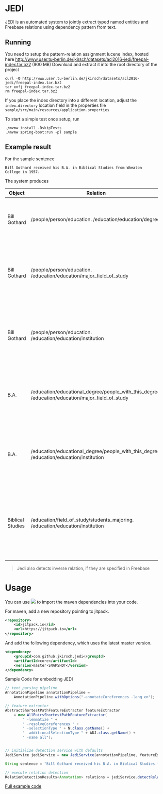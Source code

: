 JEDI
====

JEDI is an automated system to jointly extract typed named entities and Freebase relations using dependency pattern from text. 

## Running
You need to setup the pattern-relation assignment lucene index, hosted here http://www.user.tu-berlin.de/jkirsch/datasets/acl2016-jedi/freepal-index.tar.bz2 (900 MB)
Download and extract it into the root directory of the project

```shell
curl -O http://www.user.tu-berlin.de/jkirsch/datasets/acl2016-jedi/freepal-index.tar.bz2
tar xvfj freepal-index.tar.bz2
rm freepal-index.tar.bz2
```

If you place the index directory into a different location, adjust the `index.directory` location field in the properties file `sample/src/main/resources/application.properties`

To start a simple test once setup, run

```shell
./mvnw install -DskipTests 
./mvnw spring-boot:run -pl sample
```

## Example result

For the sample sentence

    Bill Gothard received his B.A. in Biblical Studies from Wheaton College in 1957.

The system produces

| Object           | Relation                                                                                         | Subject          | Pattern
|------------------|--------------------------------------------------------------------------------------------------|------------------|-----------------------------------------------------                                                      
| Bill Gothard     | /people/person/education. /education/education/degree                                            | B.A.             | [X] receive [Y] [1-dobj-2,1-nsubj-0]                          
| Bill Gothard     | /people/person/education. /education/education/major_field_of_study                              | Biblical Studies | [X] receive in [Y] [1-nsubj-0,1-prep-2,2-pobj-3]              
| Bill Gothard     | /people/person/education. /education/education/institution                                       | Wheaton College  | [X] receive from [Y] [1-nsubj-0,1-prep-2,2-pobj-3]            
| B.A.             | /education/educational_degree/people_with_this_degree. /education/education/major_field_of_study | Biblical Studies | receive [X] in [Y] [0-dobj-1,0-prep-2,2-pobj-3]               
| B.A.             | /education/educational_degree/people_with_this_degree. /education/education/institution          | Wheaton College  | receive [X] from [Y] [0-dobj-1,0-prep-2,2-pobj-3]             
| Biblical Studies | /education/field_of_study/students_majoring. /education/education/institution                    | Wheaton College  | receive in [X] from [Y] [0-prep-1,0-prep-3,1-pobj-2,3-pobj-4] 

> Jedi also detects inverse relation, if they are specified in Freebase

# Usage

You can use [![](https://jitpack.io/v/jkirsch/jedi.svg)](https://jitpack.io/#jkirsch/jedi) to import the maven dependencies into your code.
 
For maven, add a new repository pointing to jitpack.

```xml
<repository>
    <id>jitpack.io</id>
    <url>https://jitpack.io</url>
</repository>
```

And add the following dependency, which uses the latest master version.
	
```xml
<dependency>
    <groupId>com.github.jkirsch.jedi</groupId>
    <artifactId>core</artifactId>
    <version>master-SNAPSHOT</version>
</dependency>
```

Sample Code for embedding JEDI

```java
// text parsing pipeline
AnnotationPipeline annotationPipeline =
    AnnotationPipeline.withOptions("-annotateCoreferences -lang en");

// feature extractor
AbstractShortestPathFeatureExtractor featureExtractor
    = new AllPairsShortestPathFeatureExtractor(
        " -lemmatize " +
        " -resolveCoreferences " +
        " -selectionType " + N.class.getName() +
        " -additionalSelectionType " + ADJ.class.getName() +
        " -name all");


// initialize detection service with defaults
JediService jediService = new JediService(annotationPipeline, featureExtractor);

String sentence = "Bill Gothard received his B.A. in Biblical Studies from Wheaton College in 1957.";

// execute relation detection
RelationDetectionResults<Annotation> relations = jediService.detectRelations(sentence);
```

[Full example code](sample/src/main/java/edu/tuberlin/dima/textmining/jedi/sample)

<!---
Eval-Data
 http://iesl.cs.umass.edu/riedel/data-univSchema/nyt-freebase.test.triples.universal.mention.txt
-->
